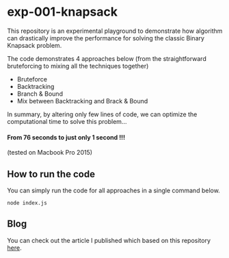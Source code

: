# exp-001-knapsack
This repository is an experimental playground to demonstrate how algorithm can drastically improve the performance for solving the classic Binary Knapsack problem.

The code demonstrates 4 approaches below (from the straightforward bruteforcing to mixing all the techniques together)

* Bruteforce
* Backtracking
* Branch & Bound
* Mix between Backtracking and Brack & Bound

In summary, by altering only few lines of code, we can optimize the computational time to solve this problem...

#### From 76 seconds to just only 1 second !!!

(tested on Macbook Pro 2015)


## How to run the code
You can simply run the code for all approaches in a single command below.
```
node index.js
```

## Blog
You can check out the article I published which based on this repository [here](https://medium.com/finnomena/0-1-knapsack-problem-%E0%B8%AB%E0%B8%A2%E0%B8%B4%E0%B8%9A%E0%B8%82%E0%B8%AD%E0%B8%87%E0%B9%83%E0%B8%AA%E0%B9%88%E0%B8%96%E0%B8%B8%E0%B8%87%E0%B9%80%E0%B8%9B%E0%B9%89%E0%B9%83%E0%B8%AB%E0%B9%89%E0%B9%84%E0%B8%A7-efbdf20a9de5).
